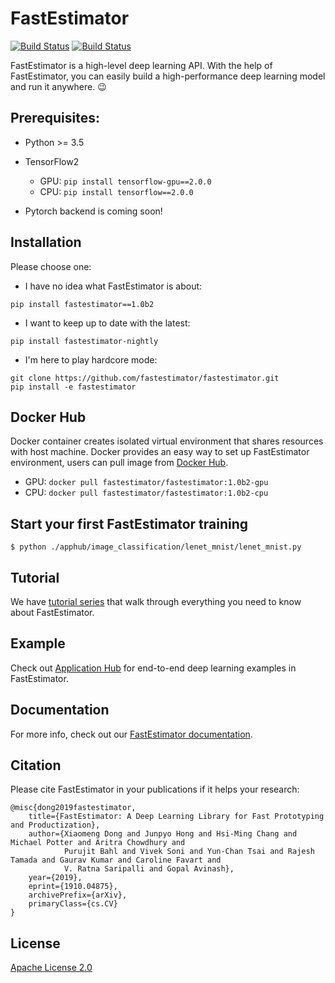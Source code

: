 # FastEstimator

[![Build Status](http://52.36.103.172:8080/buildStatus/icon?subject=PR-build&job=fe_git%2Ffastestimator%2Fmaster)](http://52.36.103.172:8080/job/fe_git/job/fastestimator/job/master/)
[![Build Status](http://52.36.103.172:8080/buildStatus/icon?subject=nightly-build&job=nightly)](http://52.36.103.172:8080/job/nightly/)

FastEstimator is a high-level deep learning API. With the help of FastEstimator, you can easily build a high-performance deep learning model and run it anywhere. :wink:


## Prerequisites:
* Python >= 3.5
* TensorFlow2

    * GPU:  `pip install tensorflow-gpu==2.0.0`
    * CPU:  `pip install tensorflow==2.0.0`

* Pytorch backend is coming soon!

## Installation
Please choose one:
* I have no idea what FastEstimator is about:
```
pip install fastestimator==1.0b2
```
* I want to keep up to date with the latest:
```
pip install fastestimator-nightly
```
* I'm here to play hardcore mode:

```
git clone https://github.com/fastestimator/fastestimator.git
pip install -e fastestimator
```


## Docker Hub
Docker container creates isolated virtual environment that shares resources with host machine. Docker provides an easy way to set up FastEstimator environment, users can pull image from [Docker Hub](https://hub.docker.com/r/fastestimator/fastestimator/tags).

* GPU: `docker pull fastestimator/fastestimator:1.0b2-gpu`
* CPU: `docker pull fastestimator/fastestimator:1.0b2-cpu`

## Start your first FastEstimator training

```
$ python ./apphub/image_classification/lenet_mnist/lenet_mnist.py
```

## Tutorial

We have [tutorial series](https://github.com/fastestimator/fastestimator/tree/master/tutorial) that walk through everything you need to know about FastEstimator.

## Example

Check out [Application Hub](https://github.com/fastestimator/fastestimator/tree/master/apphub) for end-to-end deep learning examples in FastEstimator.

## Documentation
For more info, check out our [FastEstimator documentation](https://www.fastestimator.org).

## Citation
Please cite FastEstimator in your publications if it helps your research:
```
@misc{dong2019fastestimator,
    title={FastEstimator: A Deep Learning Library for Fast Prototyping and Productization},
    author={Xiaomeng Dong and Junpyo Hong and Hsi-Ming Chang and Michael Potter and Aritra Chowdhury and
            Purujit Bahl and Vivek Soni and Yun-Chan Tsai and Rajesh Tamada and Gaurav Kumar and Caroline Favart and
            V. Ratna Saripalli and Gopal Avinash},
    year={2019},
    eprint={1910.04875},
    archivePrefix={arXiv},
    primaryClass={cs.CV}
}
```

## License
[Apache License 2.0](https://github.com/fastestimator/fastestimator/blob/master/LICENSE)
